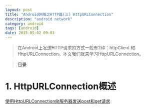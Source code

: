 ```yaml
---
layout: post
title: "Android网络之HTTP篇(三) HttpURLConnection"
description: "android network"
category: android
tags: [android]
date: 2015-05-02 09:03
---
```


> 在Android上发送HTTP请求的方式一般有2种：httpClient 和 HttpURLConnection。本文我们就来学习HttpURLConnection。

> **目录**  
[](#anchor1)  


<a name="anchor1"></a>
# 1. HttpURLConnection概述



[使用HttpURLConnection向服务器发送post和get请求](http://www.cnblogs.com/linjiqin/archive/2011/09/19/2181634.html)

